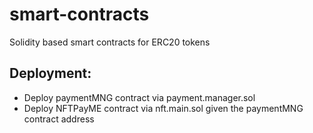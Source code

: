 # smart-contracts
Solidity based smart contracts for ERC20 tokens


## Deployment:

- Deploy paymentMNG contract via payment.manager.sol
- Deploy NFTPayME contract via nft.main.sol given the paymentMNG contract address
